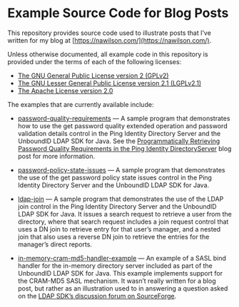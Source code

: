 # Example Source Code for Blog Posts

This repository provides source code used to illustrate posts that I’ve written
for my blog at [https://nawilson.com/](https://nawilson.com/).

Unless otherwise documented, all example code in this repository is provided
under the terms of each of the following licenses:

* [The GNU General Public License version 2 (GPLv2)](LICENSE-GPLv2.txt)
* [The GNU Lesser General Public License version 2.1 (LGPLv2.1)](LICENSE-LGPLv2.1.txt)
* [The Apache License version 2.0](LICENSE-Apache-v2.0.txt)

The examples that are currently available include:

* [password-quality-requirements](password-quality-requirements) — A sample
  program that demonstrates how to use the get password quality extended
  operation and password validation details control in the Ping Identity
  Directory Server and the UnboundID LDAP SDK for Java. See the
  [Programmatically Retrieving Password Quality Requirements in the Ping
  Identity DirectoryServer](https://nawilson.com/2019/01/29/programmatically-retrieving-password-quality-requirements-in-the-ping-identity-directory-server/)
  blog post for more information.

* [password-policy-state-issues](password-policy-state-issues) — A sample
  program that demonstrates the use of the get password policy state issues
  control in the Ping Identity Directory Server and the UnboundID LDAP SDK for
  Java.

* [ldap-join](ldap-join) — A sample program that demonstrates
  the use of the LDAP join control in the Ping Identity Directory Server and
  the UnboundID LDAP SDK for Java. It issues a search request to retrieve a
  user from the directory, where that search request includes a join request
  control that uses a DN join to retrieve entry for that user’s manager, and a
  nested join that also uses a reverse DN join to retrieve the entries for the
  manager’s direct reports.

* [in-memory-cram-md5-handler-example](in-memory-cram-md5-handler-example) — An
  example of a SASL bind handler for the in-memory directory server included as
  part of the UnboundID LDAP SDK for Java. This example implements support for
  the CRAM-MD5 SASL mechanism. It wasn’t really written for a blog post, but
  rather as an illustration used to in answering a question asked on the
  [LDAP SDK’s discussion forum on
  SourceForge](https://sourceforge.net/p/ldap-sdk/discussion/1001257/thread/20bc11ee/).
